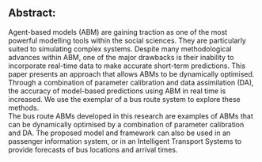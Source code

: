 
## Abstract:

Agent-based models (ABM) are gaining traction as one of the most powerful modelling tools within the social sciences.
They are particularly suited to simulating complex systems. Despite many methodological advances within ABM, one of the major drawbacks is their inability to 
incorporate real-time data to make accurate short-term predictions. This paper presents an approach that allows ABMs to be dynamically optimised. Through a combination of parameter calibration and data assimilation (DA), the accuracy of model-based predictions using ABM in real time is increased.  We use the exemplar of a bus route system to explore these methods.  
The bus route ABMs developed in this research are examples of ABMs that can be dynamically optimised by a combination of parameter calibration and DA. The proposed model and framework can also be used in an passenger information system, or in an Intelligent Transport Systems to provide forecasts of bus locations and arrival times.
